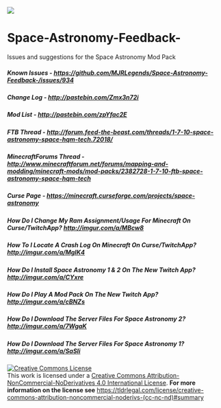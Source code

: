 [![](http://cf.way2muchnoise.eu/full_space-astronomy_downloads.svg)](https://minecraft.curseforge.com/projects/space-astronomy)

# Space-Astronomy-Feedback-
Issues and suggestions for the Space Astronomy Mod Pack

##### Known Issues - https://github.com/MJRLegends/Space-Astronomy-Feedback-/issues/934
##### Change Log - http://pastebin.com/Zmx3n72i
##### Mod List - http://pastebin.com/zpYfac2E
##### FTB Thread - http://forum.feed-the-beast.com/threads/1-7-10-space-astronomy-space-hqm-tech.72018/
##### MinecraftForums Thread - http://www.minecraftforum.net/forums/mapping-and-modding/minecraft-mods/mod-packs/2382728-1-7-10-ftb-space-astronomy-space-hqm-tech
##### Curse Page - https://minecraft.curseforge.com/projects/space-astronomy

##### How Do I Change My Ram Assignment/Usage For Minecraft On Curse/TwitchApp? http://imgur.com/a/MBcw8
##### How To I Locate A Crash Log On Minecraft On Curse/TwitchApp? http://imgur.com/a/MgIK4
##### How Do I Install Space Astronomy 1 & 2 On The New Twitch App? http://imgur.com/a/CYxre
##### How Do I Play A Mod Pack On The New Twitch App? http://imgur.com/a/cBNZs
##### How Do I Download The Server Files For Space Astronomy 2? http://imgur.com/a/7WgaK
##### How Do I Download The Server Files For Space Astronomy 1? http://imgur.com/a/SaSIi

<a rel="license" href="http://creativecommons.org/licenses/by-nc-nd/4.0/"><img alt="Creative Commons License" style="border-width:0" src="https://i.creativecommons.org/l/by-nc-nd/4.0/88x31.png" /></a><br />This work is licensed under a <a rel="license" href="http://creativecommons.org/licenses/by-nc-nd/4.0/">Creative Commons Attribution-NonCommercial-NoDerivatives 4.0 International License</a>. **For more information on the license see** https://tldrlegal.com/license/creative-commons-attribution-noncommercial-noderivs-(cc-nc-nd)#summary
